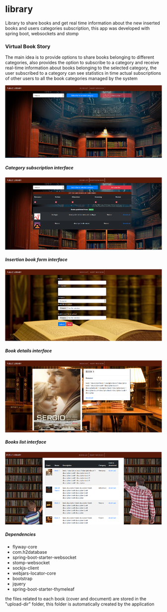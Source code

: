 # library
Library to share books and get real time information about the new inserted books and users categories subscription, this app was developed with spring boot, websockets and stomp
<h3>Virtual Book Story</h1>
<p>The main idea is to provide options to share books belonging to different categories, also provides the option to subscribe to a category and receive real-time information about books belonging to the selected category, the user subscribed to a category can see statistics in time actual subscriptions of other users to all the book categories managed by the system</p>
<img src="/opt/libraryFront1.png"/>
<h5>Category subscription interface</h5>
<img src="/opt/subscription1.png"/>
<h5>Insertion book form interface</h5>
<img src="/opt/bookForm1.png"/>
<h5>Book details interface</h5>
<img src="/opt/bookDetails1.png"/>
<h5>Books list interface</h5>
<img src="/opt/booksList1.png"/>
<h5>Dependencies</h5>
<ul>
  <li>flyway-core</li>
  <li>com.h2database</li>
  <li>spring-boot-starter-websocket</li>
  <li>stomp-websocket</li>
   <li>sockjs-client</li>
  <li>webjars-locator-core</li>
   <li>bootstrap</li>
  <li>jquery</li>
   <li>spring-boot-starter-thymeleaf</li>
</ul>
<p>the files related to each book (cover and document) are stored in the "upload-dir" folder, this folder is automatically created by the application</p>
